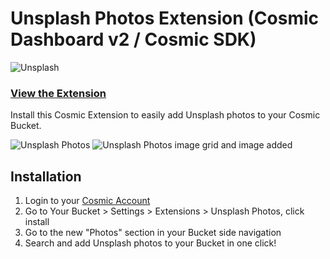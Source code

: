 # Unsplash Photos Extension (Cosmic Dashboard v2 / Cosmic SDK)

![Unsplash](https://imgix.cosmicjs.com/fa2c8250-376c-11ed-b702-97f073df2e1a-unsplash.png?w=700)

### [View the Extension](https://cosmicjs.com/extensions/unsplash-photos)

Install this Cosmic Extension to easily add Unsplash photos to your Cosmic Bucket.

![Unsplash Photos](https://imgix.cosmicjs.com/f0adc600-e381-11ed-b167-57053eec4e6e-Unsplash.png)
![Unsplash Photos image grid and image added](https://imgix.cosmicjs.com/f0be40c0-e381-11ed-b167-57053eec4e6e-Unsplash-2.png)

## Installation

1. Login to your [Cosmic Account](https://cosmicjs.com/login)
2. Go to Your Bucket > Settings > Extensions > Unsplash Photos, click install
3. Go to the new "Photos" section in your Bucket side navigation
4. Search and add Unsplash photos to your Bucket in one click!
